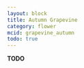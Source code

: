 ```yaml
---
layout: block
title: Autumn Grapevine
category: flower
mcid: grapevine_autumn
todo: true
---
```



**TODO**
